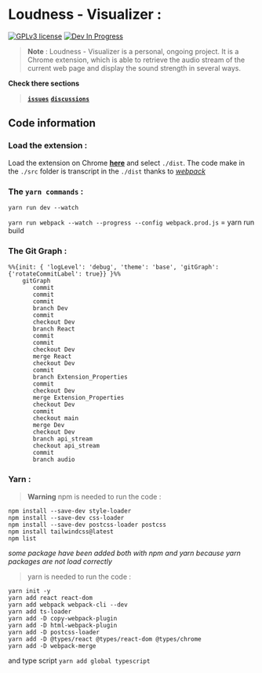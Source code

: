 # Loudness - Visualizer :
[![GPLv3 license](https://img.shields.io/badge/License-GPLv3-blue.svg)](https://github.com/Aubert-Antoine/loudness-visualizer/blob/master/LICENSE.GPL)
[![Dev In Progress](https://img.shields.io/badge/development-In%20Progress-brightgreen)](https://gitHub.com/Aubert-Antoine/loudness-visualizer/graphs/commit-activity)


> **Note** :
> Loudness - Visualizer is a personal, ongoing project. It is a Chrome extension, which is able to retrieve the audio stream of the current web page and display the sound strength in several ways. 

**Check there sections**
> **[`issues`](https://github.com/Aubert-Antoine/loudness-visualizer/issues)**
> **[`discussions`](https://github.com/Aubert-Antoine/loudness-visualizer/discussions)**

## Code information

### Load the extension :

Load the extension on Chrome [**here**](chrome://extensions/) and select `./dist`.
The code make in the `./src` folder is transcript in the `./dist` thanks to [*webpack*](https://webpack.js.org/)

### The **`yarn commands`** :

```
yarn run dev --watch

```

`yarn run webpack --watch --progress --config webpack.prod.js` = yarn run build

### The Git Graph :

```mermaid
%%{init: { 'logLevel': 'debug', 'theme': 'base', 'gitGraph': {'rotateCommitLabel': true}} }%%
    gitGraph
       commit
       commit
       commit
       branch Dev
       commit
       checkout Dev
       branch React
       commit
       commit
       checkout Dev
       merge React
       checkout Dev
       commit
       branch Extension_Properties
       commit
       checkout Dev
       merge Extension_Properties
       checkout Dev
       commit
       checkout main
       merge Dev
       checkout Dev
       branch api_stream
       checkout api_stream
       commit
       branch audio
```

### Yarn :

> **Warning**
> npm is needed to run the code :

```
npm install --save-dev style-loader         
npm install --save-dev css-loader           
npm install --save-dev postcss-loader postcss
npm install tailwindcss@latest
npm list  
```
_some package have been added both with npm and yarn because yarn packages are not load correctly_

> yarn is needed to run the code :
```
yarn init -y
yarn add react react-dom
yarn add webpack webpack-cli --dev
yarn add ts-loader
yarn add -D copy-webpack-plugin
yarn add -D html-webpack-plugin
yarn add -D postcss-loader
yarn add -D @types/react @types/react-dom @types/chrome
yarn add -D webpack-merge
```

and type script 
`yarn add global typescript`
